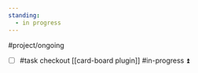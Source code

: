 ```yaml
---
standing:
  - in progress
---
```

#project/ongoing 

- [ ] #task checkout [[card-board plugin]] #in-progress ⏫
